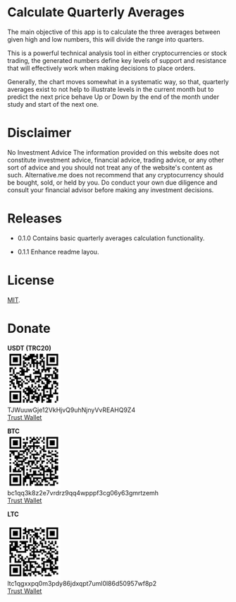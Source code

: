 # Calculate Quarterly Averages

The main objective of this app is to calculate the three averages between given high and low numbers, this will divide the range into quarters.

This is a powerful technical analysis tool in either cryptocurrencies or stock trading, the generated numbers define key levels of support and resistance that will effectively work when making decisions to place orders.

Generally, the chart moves somewhat in a systematic way, so that, quarterly averages exist to not help to illustrate levels in the current month but to predict the next price behave Up or Down by the end of the month under study and start of the next one.

# Disclaimer

No Investment Advice The information provided on this website does not constitute investment advice, financial advice, trading advice, or any other sort of advice and you should not treat any of the website's content as such. Alternative.me does not recommend that any cryptocurrency should be bought, sold, or held by you. Do conduct your own due diligence and consult your financial advisor before making any investment decisions.

# Releases

- 0.1.0
  Contains basic quarterly averages calculation functionality.

- 0.1.1
  Enhance readme layou.

# License

[MIT](LICENSE).

# Donate

<strong>USDT (TRC20)</strong><br>
<img style="width: 120px;" src="public/donate/usdt-trc20-address.jpg" alt="usdt-trc20-address"><br>
<span>TJWuuwGje12VkHjvQ9uhNjnyVvREAHQ9Z4</span><br>
<a href="https://link.trustwallet.com/send?coin=195&address=TJWuuwGje12VkHjvQ9uhNjnyVvREAHQ9Z4&token_id=TR7NHqjeKQxGTCi8q8ZY4pL8otSzgjLj6t">Trust Wallet</a>

<strong class="text-warning">BTC</strong><br>
<img style="width: 120px;" src="public/donate/btc-address.jpg" alt="btc-address"><br>
<span class="text-warning">bc1qq3k8z2e7vrdrz9qq4wpppf3cg06y63gmrtzemh</span><br>
<a href="https://link.trustwallet.com/send?coin=0&address=bc1qq3k8z2e7vrdrz9qq4wpppf3cg06y63gmrtzemh">Trust Wallet</a>

<strong>LTC</strong><br><br>
<img style="width: 120px;" src="public/donate/ltc-address.jpg" alt="ltc-address"><br>
<span>ltc1qgxxpq0m3pdy86jdxqpt7uml0l86d50957wf8p2</span><br>
<a href="https://link.trustwallet.com/send?coin=2&address=ltc1qgxxpq0m3pdy86jdxqpt7uml0l86d50957wf8p2">Trust Wallet</a>
